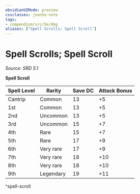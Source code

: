 ```yaml
---
obsidianUIMode: preview
cssclasses: json5e-note
tags:
- compendium/src/5e/dmg
aliases: ["Spell Scrolls; Spell Scroll"]
---
```

# Spell Scrolls; Spell Scroll
*Source: SRD 5.1* 

**Spell Scroll**

| Spell Level | Rarity | Save DC | Attack Bonus |
|-------------|--------|---------|--------------|
| Cantrip | Common | 13 | +5  |
| 1st | Common | 13 | +5  |
| 2nd | Uncommon | 13 | +5  |
| 3rd | Uncommon | 15 | +7 |
| 4th | Rare | 15 | +7 |
| 5th | Rare | 17 | +9 |
| 6th | Very rare | 17 | +9 |
| 7th | Very rare | 18 | +10 |
| 8th | Very rare | 18 | +10 |
| 9th | Legendary | 19 | +11 |
^spell-scroll